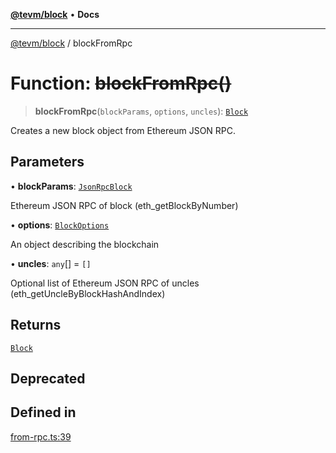 [**@tevm/block**](../README.md) • **Docs**

***

[@tevm/block](../globals.md) / blockFromRpc

# Function: ~~blockFromRpc()~~

> **blockFromRpc**(`blockParams`, `options`, `uncles`): [`Block`](../classes/Block.md)

Creates a new block object from Ethereum JSON RPC.

## Parameters

• **blockParams**: [`JsonRpcBlock`](../interfaces/JsonRpcBlock.md)

Ethereum JSON RPC of block (eth_getBlockByNumber)

• **options**: [`BlockOptions`](../interfaces/BlockOptions.md)

An object describing the blockchain

• **uncles**: `any`[] = `[]`

Optional list of Ethereum JSON RPC of uncles (eth_getUncleByBlockHashAndIndex)

## Returns

[`Block`](../classes/Block.md)

## Deprecated

## Defined in

[from-rpc.ts:39](https://github.com/qbzzt/tevm-monorepo/blob/main/packages/block/src/from-rpc.ts#L39)
